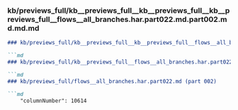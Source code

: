 ### kb/previews_full/kb__previews_full__kb__previews_full__kb__previews_full__flows__all_branches.har.part022.md.part002.md.md.md

```md
### kb/previews_full/kb__previews_full__kb__previews_full__flows__all_branches.har.part022.md.part002.md.md

```md
### kb/previews_full/kb__previews_full__flows__all_branches.har.part022.md.part002.md

```md
### kb/previews_full/flows__all_branches.har.part022.md (part 002)

```md
    "columnNumber": 10614
                    
```

```

```

```

```
